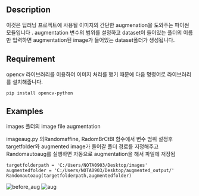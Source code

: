 ## Description
이것은 딥러닝 프로젝트에 사용될 이미지의 간단한 augmenation을 도와주는 파이썬 모듈입니다 . augmentation 변수의 범위를 설정하고 dataset이 들어있는 폴더의 이름만 입력하면 augmentation된 image가 들어있는 dataset폴더가 생성됩니다.

## Requirement
opencv 라이브러리를 이용하여 이미지 처리를 했기 때문에 다음 명령어로 라이브러리를 설치해줍니다.
```
pip install opencv-python
```
## Examples

images 폴더의 image file augmentation

imageaug.py 의Randomaffine, RadomBrCtBl 함수에서 변수 범위 설정후
targetfolder와 augmented image가 들어갈 폴더 경로를 지정해주고 Randomautoaug를 실행하면 자동으로 augmentation을 해서 파일에 저장됨

```
targetfolderpath = 'C:/Users/NOTA0903/Desktop/images'
augmentedfolder = 'C:/Users/NOTA0903/Desktop/augmented_output/'
Randomautoaug(targetfolderpath,augmentedfolder)
```
![before_aug](https://user-images.githubusercontent.com/69490987/105013417-92cba500-5a82-11eb-965a-d4af8d582186.PNG)
![aug](https://user-images.githubusercontent.com/69490987/105013449-9c550d00-5a82-11eb-98d4-6de9eca57177.PNG)
